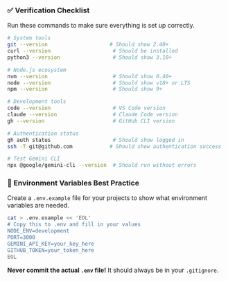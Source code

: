 ### ✅ Verification Checklist

Run these commands to make sure everything is set up correctly.

```bash
# System tools
git --version                    # Should show 2.40+
curl --version                    # Should be installed
python3 --version                 # Should show 3.10+

# Node.js ecosystem
nvm --version                     # Should show 0.40+
node --version                    # Should show v18+ or LTS
npm --version                     # Should show 9+

# Development tools
code --version                    # VS Code version
claude --version                  # Claude Code version
gh --version                      # GitHub CLI version

# Authentication status
gh auth status                    # Should show logged in
ssh -T git@github.com            # Should show authentication success

# Test Gemini CLI
npx @google/gemini-cli --version  # Should run without errors
```

### 🤫 Environment Variables Best Practice

Create a `.env.example` file for your projects to show what environment variables are needed.

```bash
cat > .env.example << 'EOL'
# Copy this to .env and fill in your values
NODE_ENV=development
PORT=3000
GEMINI_API_KEY=your_key_here
GITHUB_TOKEN=your_token_here
EOL
```

**Never commit the actual `.env` file!** It should always be in your `.gitignore`.